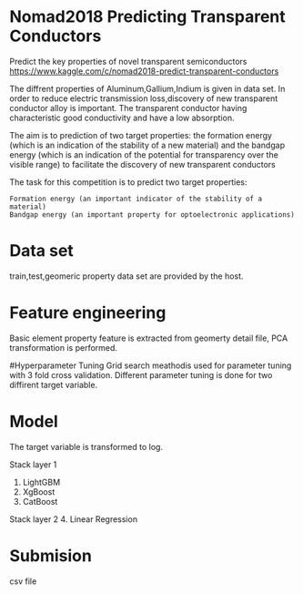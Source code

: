 # Nomad2018 Predicting Transparent Conductors
Predict the key properties of novel transparent semiconductors
https://www.kaggle.com/c/nomad2018-predict-transparent-conductors

The diffrent properties of Aluminum,Gallium,Indium is given in data set. In order to reduce electric transmission loss,discovery of new transparent conductor alloy is important. The transparent conductor having characteristic good conductivity and have a low absorption.

The aim is to prediction of two target properties: the formation energy (which is an indication of the stability of a new material) and the bandgap energy (which is an indication of the potential for transparency over the visible range) to facilitate the discovery of new transparent conductors

The task for this competition is to predict two target properties:

    Formation energy (an important indicator of the stability of a material)
    Bandgap energy (an important property for optoelectronic applications)


# Data set
train,test,geomeric property data set are provided by the host.

# Feature engineering
Basic element property feature is extracted from geomerty detail file, PCA transformation is performed.


#Hyperparameter Tuning
Grid search meathodis used for parameter tuning with 3 fold cross validation. Different parameter tuning is done for two diffirent target variable.

# Model
The target variable is transformed to log. 

Stack layer 1
1. LightGBM
2. XgBoost
3. CatBoost

Stack layer 2
4. Linear Regression

# Submision 
csv file



